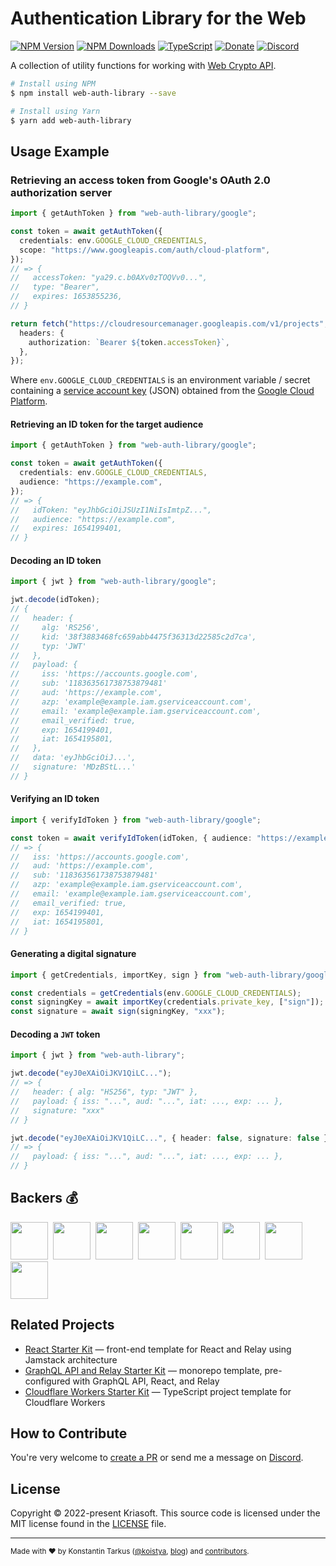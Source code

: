 # Authentication Library for the Web

[![NPM Version](https://img.shields.io/npm/v/web-auth-library?style=flat-square)](https://www.npmjs.com/package/web-auth-library)
[![NPM Downloads](https://img.shields.io/npm/dm/web-auth-library?style=flat-square)](https://www.npmjs.com/package/web-auth-library)
[![TypeScript](https://img.shields.io/badge/%3C%2F%3E-TypeScript-%230074c1.svg?style=flat-square)](http://www.typescriptlang.org/)
[![Donate](https://img.shields.io/badge/dynamic/json?color=%23ff424d&label=Patreon&style=flat-square&query=data.attributes.patron_count&suffix=%20patrons&url=https%3A%2F%2Fwww.patreon.com%2Fapi%2Fcampaigns%2F233228)](http://patreon.com/koistya)
[![Discord](https://img.shields.io/discord/643523529131950086?label=Chat&style=flat-square)](https://discord.gg/bSsv7XM)

A collection of utility functions for working with [Web Crypto API](https://developer.mozilla.org/docs/Web/API/Web_Crypto_API).

```bash
# Install using NPM
$ npm install web-auth-library --save

# Install using Yarn
$ yarn add web-auth-library
```

## Usage Example

### Retrieving an access token from Google's OAuth 2.0 authorization server

```ts
import { getAuthToken } from "web-auth-library/google";

const token = await getAuthToken({
  credentials: env.GOOGLE_CLOUD_CREDENTIALS,
  scope: "https://www.googleapis.com/auth/cloud-platform",
});
// => {
//   accessToken: "ya29.c.b0AXv0zTOQVv0...",
//   type: "Bearer",
//   expires: 1653855236,
// }

return fetch("https://cloudresourcemanager.googleapis.com/v1/projects", {
  headers: {
    authorization: `Bearer ${token.accessToken}`,
  },
});
```

Where `env.GOOGLE_CLOUD_CREDENTIALS` is an environment variable / secret
containing a [service account key](https://cloud.google.com/iam/docs/creating-managing-service-account-keys)
(JSON) obtained from the [Google Cloud Platform](https://cloud.google.com/).

#### Retrieving an ID token for the target audience

```ts
import { getAuthToken } from "web-auth-library/google";

const token = await getAuthToken({
  credentials: env.GOOGLE_CLOUD_CREDENTIALS,
  audience: "https://example.com",
});
// => {
//   idToken: "eyJhbGciOiJSUzI1NiIsImtpZ...",
//   audience: "https://example.com",
//   expires: 1654199401,
// }
```

#### Decoding an ID token

```ts
import { jwt } from "web-auth-library/google";

jwt.decode(idToken);
// {
//   header: {
//     alg: 'RS256',
//     kid: '38f3883468fc659abb4475f36313d22585c2d7ca',
//     typ: 'JWT'
//   },
//   payload: {
//     iss: 'https://accounts.google.com',
//     sub: '118363561738753879481'
//     aud: 'https://example.com',
//     azp: 'example@example.iam.gserviceaccount.com',
//     email: 'example@example.iam.gserviceaccount.com',
//     email_verified: true,
//     exp: 1654199401,
//     iat: 1654195801,
//   },
//   data: 'eyJhbGciOiJ...',
//   signature: 'MDzBStL...'
// }
```

#### Verifying an ID token

```ts
import { verifyIdToken } from "web-auth-library/google";

const token = await verifyIdToken(idToken, { audience: "https://example.com" });
// => {
//   iss: 'https://accounts.google.com',
//   aud: 'https://example.com',
//   sub: '118363561738753879481'
//   azp: 'example@example.iam.gserviceaccount.com',
//   email: 'example@example.iam.gserviceaccount.com',
//   email_verified: true,
//   exp: 1654199401,
//   iat: 1654195801,
// }
```

#### Generating a digital signature

```ts
import { getCredentials, importKey, sign } from "web-auth-library/google";

const credentials = getCredentials(env.GOOGLE_CLOUD_CREDENTIALS);
const signingKey = await importKey(credentials.private_key, ["sign"]);
const signature = await sign(signingKey, "xxx");
```

#### Decoding a `JWT` token

```ts
import { jwt } from "web-auth-library";

jwt.decode("eyJ0eXAiOiJKV1QiLC...");
// => {
//   header: { alg: "HS256", typ: "JWT" },
//   payload: { iss: "...", aud: "...", iat: ..., exp: ... },
//   signature: "xxx"
// }

jwt.decode("eyJ0eXAiOiJKV1QiLC...", { header: false, signature: false });
// => {
//   payload: { iss: "...", aud: "...", iat: ..., exp: ... },
// }
```

## Backers 💰

<a href="https://reactstarter.com/b/1"><img src="https://reactstarter.com/b/1.png" height="60" /></a>&nbsp;&nbsp;<a href="https://reactstarter.com/b/2"><img src="https://reactstarter.com/b/2.png" height="60" /></a>&nbsp;&nbsp;<a href="https://reactstarter.com/b/3"><img src="https://reactstarter.com/b/3.png" height="60" /></a>&nbsp;&nbsp;<a href="https://reactstarter.com/b/4"><img src="https://reactstarter.com/b/4.png" height="60" /></a>&nbsp;&nbsp;<a href="https://reactstarter.com/b/5"><img src="https://reactstarter.com/b/5.png" height="60" /></a>&nbsp;&nbsp;<a href="https://reactstarter.com/b/6"><img src="https://reactstarter.com/b/6.png" height="60" /></a>&nbsp;&nbsp;<a href="https://reactstarter.com/b/7"><img src="https://reactstarter.com/b/7.png" height="60" /></a>&nbsp;&nbsp;<a href="https://reactstarter.com/b/8"><img src="https://reactstarter.com/b/8.png" height="60" /></a>

## Related Projects

- [React Starter Kit](https://github.com/kriasoft/react-starter-kit) — front-end template for React and Relay using Jamstack architecture
- [GraphQL API and Relay Starter Kit](https://github.com/kriasoft/graphql-starter) — monorepo template, pre-configured with GraphQL API, React, and Relay
- [Cloudflare Workers Starter Kit](https://github.com/kriasoft/cloudflare-starter-kit) — TypeScript project template for Cloudflare Workers

## How to Contribute

You're very welcome to [create a PR](https://docs.github.com/en/pull-requests/collaborating-with-pull-requests/proposing-changes-to-your-work-with-pull-requests/creating-a-pull-request)
or send me a message on [Discord](https://discord.gg/bSsv7XM).

## License

Copyright © 2022-present Kriasoft. This source code is licensed under the MIT license found in the
[LICENSE](https://github.com/kriasoft/web-auth-library/blob/main/LICENSE) file.

---

<sup>Made with ♥ by Konstantin Tarkus ([@koistya](https://twitter.com/koistya), [blog](https://medium.com/@koistya))
and [contributors](https://github.com/kriasoft/web-auth-library/graphs/contributors).</sup>
